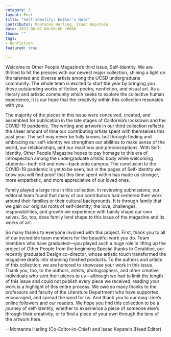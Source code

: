 ```yaml
---
category: 3
layout: Post
title: "Self-Identity: Editor's Note"
contributor: Montanna Harling, Isaac Kopstein
date: 2021-06-01 00:00:00 +0000
thumb: ""
tags: 
- Nonfiction
featured: true

---
```

Welcome to Other People Magazine’s third issue, Self-Identity. We are thrilled to hit the presses with our newest major collection, shining a light on the talented and diverse artists among the UCSD undergraduate community. The whole team is excited to start the year by bringing you these outstanding works of fiction, poetry, nonfiction, and visual art. As a literary and artistic community which seeks to explore the collective human experience, it is our hope that the creativity within this collection resonates with you.

The majority of the pieces in this issue were conceived, created, and assembled for publication in the late stages of California’s lockdown and the COVID-19 pandemic. The writing and artwork in our third collection reflects the sheer amount of time our contributing artists spent with themselves this past year. The self may never be fully known, but through finding and embracing our self-identity we strengthen our abilities to make sense of the world, our relationships, and our reactions and preconceptions. With Self-Identity, Other People Magazine hopes to pay homage to this era of introspection among the undergraduate artistic body while
welcoming students&mdash;both old and new&mdash;back onto campus. The conclusion to the COVID-19 pandemic is yet to be seen, but in the pages of Self-Identity we know you will find proof that this time spent within has made us stronger, more empathetic,
and more appreciative of our loved ones.

Family played a large role in this collection. In reviewing submissions, our editorial team found that many of our contributors had centered their work around their families or their cultural backgrounds. It is through family that we gain our original roots of self-identity; the love, challenges, responsibilities, and growth we experience with family shape our own selves. So, too, does family lend shape to this issue of the magazine and its works of art.

So many thanks to everyone involved with this project. First, thank you to all of our incredible team members for the beautiful work you do. Team members who have graduated—you played such a huge role in lifting up the project of Other People from the beginning Special thanks to Geraldine, our recently graduated Design co-director, whose artistic touch transformed the magazine drafts into stunning finished products. To the authors and artists of this collection: we are honored to showcase your work in this issue. Thank you, too, to the authors, artists, photographers, and other creative individuals who sent their pieces to us&mdash;although we had to limit the length of this issue and could not publish every piece we received, reading your work is a highlight of this entire process. We owe so many thanks to the professors and faculty of the Literature Department who have supported, encouraged, and spread the word for us. And thank you to our mag-zine’s online followers and our readers. We hope you find this collection to be a journey of self-identity, whether to experience a piece of someone else’s through their creativity, or to find a piece of your own through the lens of the artwork here.

&mdash;Montanna Harling (Co-Editor-in-Chief) and Isaac Kopstein (Head Editor)